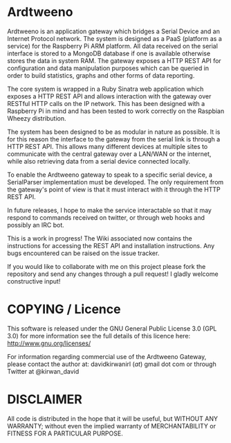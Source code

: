 # Ardtweeno
Ardtweeno is an application gateway which bridges a Serial Device and an Internet Protocol network. 
The system is designed as a PaaS (platform as a service) for the Raspberry Pi ARM platform. All data 
received on the serial interface is stored to a MongoDB database if one is available otherwise stores 
the data in system RAM. The gateway exposes a HTTP REST API for configuration and data manipulation purposes 
which can be queried in order to build statistics, graphs and other forms of data reporting.

The core system is wrapped in a Ruby Sinatra web application which exposes a HTTP REST API and allows interaction 
with the gateway over RESTful HTTP calls on the IP network. This has been designed with a Raspberry Pi in 
mind and has been tested to work correctly on the Raspbian Wheezy distribution.

The system has been designed to be as modular in nature as possible. It is for this reason the interface to 
the gateway from the serial link is through a HTTP REST API. This allows many different devices at multiple 
sites to communicate with the central gateway over a LAN/WAN or the internet, while also retrieving data
from a serial device connected locally. 

To enable the Ardtweeno gateway to speak to a specific serial device, a SerialParser implementation must be 
developed. The only requirement from the gateway's point of view is that it must interact with it through the
HTTP REST API.

In future releases, I hope to make the service interactable so that it may respond to commands received 
on twitter, or through web hooks and possibly an IRC bot.

This is a work in progress! The Wiki associated now contains the instructions for accessing the REST
API and installation instructions. Any bugs encountered can be raised on the issue tracker.

If you would like to collaborate with me on this project please fork the repository and send any changes
through a pull request! I gladly welcome constructive input!

# COPYING / Licence
This software is released under the GNU General Public License 3.0 (GPL 3.0)
for more information see the full details of this licence here: http://www.gnu.org/licenses/

For information regarding commercial use of the Ardtweeno Gateway, please contact the author at:
davidkirwanirl (_at_) gmail dot com or through Twitter at @kirwan\_david

# DISCLAIMER
All code is distributed in the hope that it will be useful, but WITHOUT ANY WARRANTY; 
without even the implied warranty of MERCHANTABILITY or FITNESS FOR A PARTICULAR PURPOSE.
